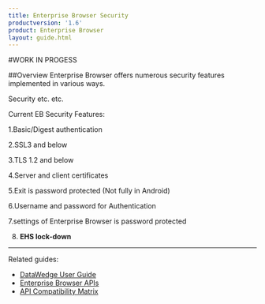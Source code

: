 ```yaml
---
title: Enterprise Browser Security
productversion: '1.6'
product: Enterprise Browser
layout: guide.html
---
```


#WORK IN PROGESS


##Overview 
Enterprise Browser offers numerous security features implemented in various ways. 


Security etc. etc. 

Current EB Security Features:

1.Basic/Digest authentication

2.SSL3 and below

3.TLS 1.2 and below

4.Server and client certificates

5.Exit is password protected (Not fully in Android)

6.Username and password for Authentication

7.settings of Enterprise Browser is password protected

8. **EHS lock-down**



-----

Related guides: 

* [DataWedge User Guide](../../../../datawedge)
* [Enterprise Browser APIs](../../api)
* [API Compatibility Matrix](../compatibility)